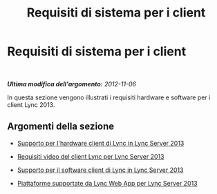 ﻿---
title: Requisiti di sistema per i client
TOCTitle: Requisiti di sistema per i client
ms:assetid: 38f3a465-dac1-4381-bc59-270a4ef07ced
ms:mtpsurl: https://technet.microsoft.com/it-it/library/Gg425865(v=OCS.15)
ms:contentKeyID: 49300230
ms.date: 08/24/2015
mtps_version: v=OCS.15
ms.translationtype: HT
---

# Requisiti di sistema per i client

 

_**Ultima modifica dell'argomento:** 2012-11-06_

In questa sezione vengono illustrati i requisiti hardware e software per i client Lync 2013.

## Argomenti della sezione

  - [Supporto per l'hardware client di Lync in Lync Server 2013](lync-server-2013-lync-client-hardware-support.md)

  - [Requisiti video del client Lync per Lync Server 2013](lync-server-2013-lync-client-video-requirements.md)

  - [Supporto per il software client di Lync in Lync Server 2013](lync-server-2013-lync-client-software-support.md)

  - [Piattaforme supportate da Lync Web App per Lync Server 2013](lync-server-2013-lync-web-app-supported-platforms.md)

